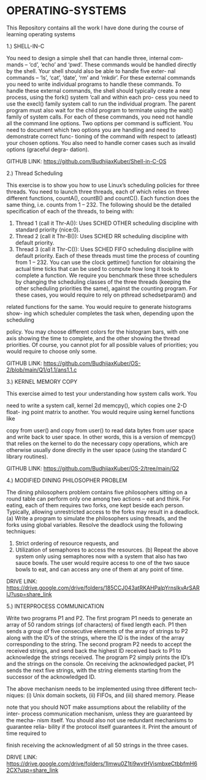 # OPERATING-SYSTEMS

This Repository contains all the work I have done during the course of learning operating systems

1.) SHELL-IN-C

You need to design a simple shell that can handle three, internal com-
mands – ‘cd’, ‘echo’ and ‘pwd’. These commands would be handled
directly by the shell. Your shell should also be able to handle five exter-
nal commands – ‘ls’, ‘cat’, ‘date’, ‘rm’ and ‘mkdir’. For these
external commands you need to write individual programs to handle these
commands. To handle these external commands, the shell should typically
create a new process, using the fork() system ‘call and within each pro-
cess you need to use the execl() family system call to run the individual
program. The parent program must also wait for the child program to
terminate using the wait() family of system calls.
For each of these commands, you need not handle all the command line
options. Two options per command is sufficient. You need to document
which two options you are handling and need to demonstrate correct func-
tioning of the command with respect to (atleast) your chosen options. You
also need to handle corner cases such as invalid options (graceful degra-
dation).

GITHUB LINK: https://github.com/BudhijaxKuber/Shell-in-C-OS

2.) Thread Scheduling

This exercise is to show you how to use Linux’s scheduling policies for three
threads. You need to launch three threads, each of which relies on three different
functions, countA(), countB() and countC(). Each function does the same
thing, i.e. counts from 1 – 232. The following should be the detailed specification
of each of the threads, to being with:
1. Thread 1 (call it Thr-A()): Uses SCHED OTHER scheduling discipline
with standard priority (nice:0).
2. Thread 2 (call it Thr-B()): Uses SCHED RR scheduling discipline with
default priority.
3. Thread 3 (call it Thr-C()): Uses SCHED FIFO scheduling discipline with
default priority.
Each of these threads must time the process of counting from 1 – 232. You
can use the clock gettime() function for obtaining the actual time ticks that
can be used to compute how long it took to complete a function.
We require you benchmark these three schedulers by changing the scheduling
classes of the three threads (keeping the other scheduling priorities the same),
against the counting program.
For these cases, you would require to rely on pthread schedsetparam() and

related functions for the same. You would require to generate histograms show-
ing which scheduler completes the task when, depending upon the scheduling

policy. You may choose different colors for the histogram bars, with one axis
showing the time to complete, and the other showing the thread priorities. Of
course, you cannot plot for all possible values of priorities; you would require to
choose only some.

GITHUB LINK: https://github.com/BudhijaxKuber/OS-2/blob/main/Q1/q1.1/ans1.1.c

3.) KERNEL MEMORY COPY

This exercise aimed to test your understanding how system calls work. You

need to write a system call, kernel 2d memcpy(), which copies one 2-D float-
ing point matrix to another. You would require using kernel functions like

copy from user() and copy from user() to read data bytes from user space
and write back to user space. In other words, this is a version of memcpy() that
relies on the kernel to do the necessary copy operations, which are otherwise
usually done directly in the user space (using the standard C library routines).

GITHUB LINK: https://github.com/BudhijaxKuber/OS-2/tree/main/Q2

4.) MODIFIED DINING PHILOSOPHER PROBLEM

The dining philosophers problem contains five philosophers sitting on a round
table can perform only one among two actions – eat and think. For eating, each
of them requires two forks, one kept beside each person. Typically, allowing
unrestricted access to the forks may result in a deadlock. (a) Write a program
to simulate the philosophers using threads, and the forks using global variables.
Resolve the deadlock using the following techniques:
1. Strict ordering of resource requests, and
2. Utilization of semaphores to access the resources.
(b) Repeat the above system only using semaphores now with a system that
also has two sauce bowls. The user would require access to one of the two sauce
bowls to eat, and can access any one of them at any point of time.

DRIVE LINK: https://drive.google.com/drive/folders/185CCJ043atRKAHPalpYrnslkvArSARlJ?usp=share_link

5.) INTERPROCESS COMMUNICATION

Write two programs P1 and P2. The first program P1 needs to generate an
array of 50 random strings (of characters) of fixed length each. P1 then sends
a group of five consecutive elements of the array of strings to P2 along with
the ID’s of the strings, where the ID is the index of the array corresponding
to the string. The second program P2 needs to accept the received strings,
and send back the highest ID received back to P1 to acknowledge the strings
received. The program P2 simply prints the ID’s and the strings on the console.
On receiving the acknowledged packet, P1 sends the next five strings, with the
string elements starting from the successor of the acknowledged ID.

The above mechanism needs to be implemented using three different tech-
niques: (i) Unix domain sockets, (ii) FIFOs, and (iii) shared memory. Please

note that you should NOT make assumptions about the reliability of the inter-
process communication mechanism, unless they are guaranteed by the mecha-
nism itself. You should also not use redundant mechanisms to guarantee relia-
bility if the protocol itself guarantees it. Print the amount of time required to

finish receiving the acknowledgment of all 50 strings in the three cases.

DRIVE LINK: https://drive.google.com/drive/folders/1lmwu0Z1ti9wvtHVismbxeCtbbfmH62CX?usp=share_link
